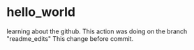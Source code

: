 # hello_world
learning about the github.
This action was doing on the branch "readme_edits"
This change before commit.
